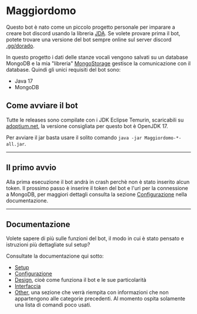# Maggiordomo
Questo bot è nato come un piccolo progetto personale per imparare a creare bot discord usando la libreria [JDA](https://jda.wiki).
Se volete provare prima il bot, potete trovare una versione del bot sempre online sul server discord [.gg/dorado](https://discord.gg/dorado).

In questo progetto i dati delle stanze vocali vengono salvati su un database MongoDB e la mia "libreria" [MongoStorage](https://github.com/StarlessDev/MongoStorage) gestisce la comunicazione con il database.
Quindi gli unici requisiti del bot sono:
- Java 17
- MongoDB

## Come avviare il bot

Tutte le releases sono compilate con i JDK Eclipse Temurin, scaricabili su [adoptium.net](https://adoptium.net), la versione consigliata per questo bot è OpenJDK 17.

Per avviare il jar basta usare il solito comando `java -jar Maggiordomo-*-all.jar`.

---

## Il primo avvio
Alla prima esecuzione il bot andrà in crash perchè non è stato inserito alcun token.
Il prossimo passo è inserire il token del bot e l'uri per la connessione a MongoDB, per maggiori dettagli consulta la sezione [Configurazione](https://github.com/StarlessDev/Maggiordomo/blob/main/docs/config.md) nella documentazione.

---
## Documentazione
Volete sapere di più sulle funzioni del bot, il modo in cui è stato pensato e istruzioni più dettagliate sul setup?

Consultate la documentazione qui sotto:

  * [Setup](https://github.com/StarlessDev/Maggiordomo/blob/main/docs/setup.md)
  * [Configurazione](https://github.com/StarlessDev/Maggiordomo/blob/main/docs/config.md)
  * [Design](https://github.com/StarlessDev/Maggiordomo/blob/main/docs/design.md), cioè come funziona il bot e le sue particolarità
  * [Interfaccia](https://github.com/StarlessDev/Maggiordomo/blob/main/docs/interface.md)
  * [Other](https://github.com/StarlessDev/Maggiordomo/blob/main/docs/other.md), una sezione che verrà riempita con informazioni che non appartengono alle categorie precedenti. Al momento ospita solamente una lista di comandi poco usati.
